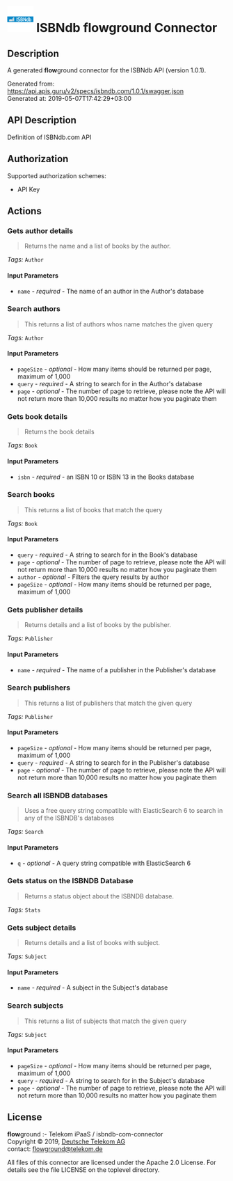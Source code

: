 # ![LOGO](logo.png) ISBNdb **flow**ground Connector

## Description

A generated **flow**ground connector for the ISBNdb API (version 1.0.1).

Generated from: https://api.apis.guru/v2/specs/isbndb.com/1.0.1/swagger.json<br/>
Generated at: 2019-05-07T17:42:29+03:00

## API Description

Definition of ISBNdb.com API

## Authorization

Supported authorization schemes:
- API Key
## Actions

### Gets author details

> Returns the name and a list of books by the author.

*Tags:* `Author`

#### Input Parameters
* `name` - _required_ - The name of an author in the Author's database

### Search authors

> This returns a list of authors whos name matches the given query

*Tags:* `Author`

#### Input Parameters
* `pageSize` - _optional_ - How many items should be returned per page, maximum of 1,000
* `query` - _required_ - A string to search for in the Author's database
* `page` - _optional_ - The number of page to retrieve, please note the API will not return more than 10,000 results no matter how you paginate them

### Gets book details

> Returns the book details

*Tags:* `Book`

#### Input Parameters
* `isbn` - _required_ - an ISBN 10 or ISBN 13 in the Books database

### Search books

> This returns a list of books that match the query

*Tags:* `Book`

#### Input Parameters
* `query` - _required_ - A string to search for in the Book's database
* `page` - _optional_ - The number of page to retrieve, please note the API will not return more than 10,000 results no matter how you paginate them
* `author` - _optional_ - Filters the query results by author
* `pageSize` - _optional_ - How many items should be returned per page, maximum of 1,000

### Gets publisher details

> Returns details and a list of books by the publisher.

*Tags:* `Publisher`

#### Input Parameters
* `name` - _required_ - The name of a publisher in the Publisher's database

### Search publishers

> This returns a list of publishers that match the given query

*Tags:* `Publisher`

#### Input Parameters
* `pageSize` - _optional_ - How many items should be returned per page, maximum of 1,000
* `query` - _required_ - A string to search for in the Publisher's database
* `page` - _optional_ - The number of page to retrieve, please note the API will not return more than 10,000 results no matter how you paginate them

### Search all ISBNDB databases

> Uses a free query string compatible with ElasticSearch 6 to search in any of the ISBNDB's databases

*Tags:* `Search`

#### Input Parameters
* `q` - _optional_ - A query string compatible with ElasticSearch 6

### Gets status on the ISBNDB Database

> Returns a status object about the ISBNDB database.

*Tags:* `Stats`

### Gets subject details

> Returns details and a list of books with subject.

*Tags:* `Subject`

#### Input Parameters
* `name` - _required_ - A subject in the Subject's database

### Search subjects

> This returns a list of subjects that match the given query

*Tags:* `Subject`

#### Input Parameters
* `pageSize` - _optional_ - How many items should be returned per page, maximum of 1,000
* `query` - _required_ - A string to search for in the Subject's database
* `page` - _optional_ - The number of page to retrieve, please note the API will not return more than 10,000 results no matter how you paginate them

## License

**flow**ground :- Telekom iPaaS / isbndb-com-connector<br/>
Copyright © 2019, [Deutsche Telekom AG](https://www.telekom.de)<br/>
contact: flowground@telekom.de

All files of this connector are licensed under the Apache 2.0 License. For details
see the file LICENSE on the toplevel directory.
